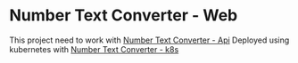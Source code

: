 # Number Text Converter - Web

This project need to work with [Number Text Converter - Api](https://github.com/BaronChen/number-word-api) 
Deployed using kubernetes with [Number Text Converter - k8s](https://github.com/BaronChen/number-word-k8s)
